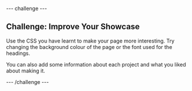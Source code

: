 --- challenge ---
## Challenge: Improve Your Showcase

Use the CSS you have learnt to make your page more interesting. Try changing the background colour of the page or the font used for the headings.

You can also add some information about each project and what you liked about making it. 


--- /challenge ---